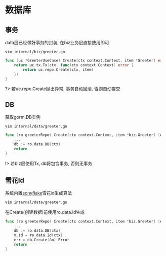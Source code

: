 # 数据库


## 事务


data层已经做好事务的封装, 在biz业务层直接使用即可

```shell
vim internal/biz/greeter.go
```

```go
func (uc *GreeterUseCase) Create(ctx context.Context, item *Greeter) error {
	return uc.tx.Tx(ctx, func(ctx context.Context) error {
		return uc.repo.Create(ctx, item)
	})
}
```

?> 若uc.repo.Create抛出异常, 事务自动回滚, 否则自动提交


## DB


获取gorm.DB实例

```shell
vim internal/data/greeter.go
```

```go
func (ro greeterRepo) Create(ctx context.Context, item *biz.Greeter) (err error) {
	...
	db := ro.data.DB(ctx)
	return
}
```

!> 若biz层使用Tx, db将包含事务, 否则无事务


## 雪花Id


系统内置[sonyflake](http://github.com/sony/sonyflake)雪花id生成算法

```shell
vim internal/data/greeter.go
```

在Create(创建数据)前使用ro.data.Id生成
```go
func (ro greeterRepo) Create(ctx context.Context, item *biz.Greeter) (err error) {
	...
	db := ro.data.DB(ctx)
	m.Id = ro.data.Id(ctx)
	err = db.Create(&m).Error
	return
}
```
